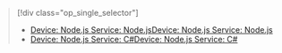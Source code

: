 > [!div class="op_single_selector"]
> * [<span data-ttu-id="09231-101">Device: Node.js Service: Node.js</span><span class="sxs-lookup"><span data-stu-id="09231-101">Device: Node.js Service: Node.js</span></span>](../articles/iot-hub/iot-hub-node-node-firmware-update.md)
> * [<span data-ttu-id="09231-102">Device: Node.js Service: C#</span><span class="sxs-lookup"><span data-stu-id="09231-102">Device: Node.js Service: C#</span></span>](../articles/iot-hub/iot-hub-csharp-node-firmware-update.md)
> 
> 

